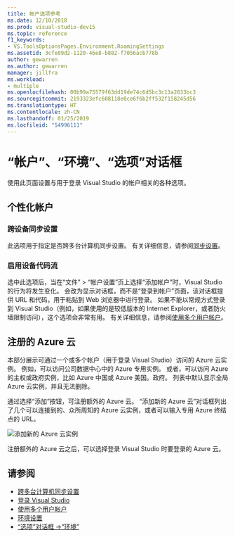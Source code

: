 ```yaml
---
title: 帐户选项参考
ms.date: 12/10/2018
ms.prod: visual-studio-dev15
ms.topic: reference
f1_keywords:
- VS.ToolsOptionsPages.Environment.RoamingSettings
ms.assetid: 3cfe09d2-1120-46e8-b882-f7056acb778b
author: gewarren
ms.author: gewarren
manager: jillfra
ms.workload:
- multiple
ms.openlocfilehash: 00b99a75579f63dd19de74c6d5bc3c13a2833bc3
ms.sourcegitcommit: 2193323efc608118e0ce6f6b2ff532f158245d56
ms.translationtype: HT
ms.contentlocale: zh-CN
ms.lasthandoff: 01/25/2019
ms.locfileid: "54996111"
---
```

# <a name="accounts-environment-options-dialog-box"></a>“帐户”、“环境”、“选项”对话框

使用此页面设置与用于登录 Visual Studio 的帐户相关的各种选项。

## <a name="personalization-account"></a>个性化帐户

### <a name="synchronize-settings-across-devices"></a>跨设备同步设置

此选项用于指定是否跨多台计算机同步设置。 有关详细信息，请参阅[同步设置](../../ide/synchronized-settings-in-visual-studio.md)。

### <a name="enable-device-code-flow"></a>启用设备代码流

选中此选项后，当在“文件” > “帐户设置”页上选择“添加帐户”时，Visual Studio 的行为将发生变化。 会改为显示对话框，而不是“登录到帐户”页面，该对话框提供 URL 和代码，用于粘贴到 Web 浏览器中进行登录。 如果不能以常规方式登录到 Visual Studio（例如，如果使用的是较低版本的 Internet Explorer，或者防火墙限制访问），这个选项会非常有用。 有关详细信息，请参阅[使用多个用户帐户](../work-with-multiple-user-accounts.md#add-an-account-using-device-code-flow)。

## <a name="registered-azure-clouds"></a>注册的 Azure 云

本部分展示可通过一个或多个帐户（用于登录 Visual Studio）访问的 Azure 云实例。 例如，可以访问公司数据中心中的 Azure 专用实例。 或者，可以访问 Azure 的主权或政府实例，比如 Azure 中国或 Azure 美国。政府。 列表中默认显示全局 Azure 云实例，并且无法删除。

通过选择“添加”按钮，可注册额外的 Azure 云。 “添加新的 Azure 云”对话框列出了几个可以连接到的、众所周知的 Azure 云实例，或者可以输入专用 Azure 终结点的 URL。

![添加新的 Azure 云实例](media/add-new-azure-cloud.png)

注册额外的 Azure 云之后，可以选择登录 Visual Studio 时要登录的 Azure 云。

## <a name="see-also"></a>请参阅

- [跨多台计算机同步设置](../synchronized-settings-in-visual-studio.md)
- [登录 Visual Studio](../signing-in-to-visual-studio.md)
- [使用多个用户帐户](../work-with-multiple-user-accounts.md)
- [环境设置](../environment-settings.md)
- [“选项”对话框 ->“环境”](../../ide/reference/environment-options-dialog-box.md)